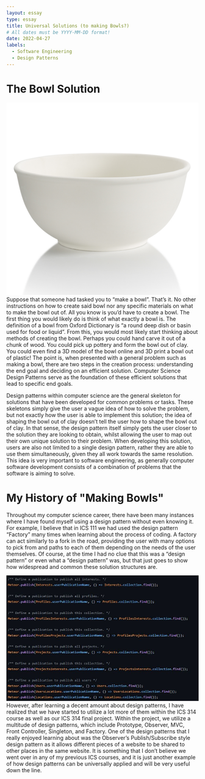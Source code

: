 ```yaml
---
layout: essay
type: essay
title: Universal Solutions (to making Bowls?)
# All dates must be YYYY-MM-DD format!
date: 2022-04-27
labels:
  - Software Engineering
  - Design Patterns
---
```




# The Bowl Solution

<img class="ui floated left medium image" src="../images/Bowl.jpg" width = "550">
Suppose that someone had tasked you to “make a bowl”. That’s it. No other instructions on how to create said bowl nor any specific materials on what to make the bowl out of. All you know is you’d have to create a bowl. The first thing you would likely do is think of what exactly a bowl is. The definition of a bowl from Oxford Dictionary is “a round deep dish or basin used for food or liquid”. From this, you would most likely start thinking about methods of creating the bowl. Perhaps you could hand carve it out of a chunk of wood. You could pick up pottery and form the bowl out of clay. You could even find a 3D model of the bowl online and 3D print a bowl out of plastic! The point is, when presented with a general problem such as making a bowl, there are two steps in the creation process: understanding the end goal and deciding on an efficient solution. Computer Science Design Patterns serve as the foundation of these efficient solutions that lead to specific end goals.




Design patterns within computer science are the general skeleton for solutions that have been developed for common problems or tasks. These skeletons simply give the user a vague idea of how to solve the problem, but not exactly how the user is able to implement this solution; the idea of shaping the bowl out of clay doesn’t tell the user how to shape the bowl out of clay. In that sense, the design pattern itself simply gets the user closer to the solution they are looking to obtain, whilst allowing the user to map out their own unique solution to their problem. When developing this solution, users are also not limited to a single design pattern, rather they are able to use them simultaneously, given they all work towards the same resolution. This idea is very important to software engineering, as generally computer software development consists of a combination of problems that the software is aiming to solve.

# My History of "Making Bowls"

Throughout my computer science career, there have been many instances where I have found myself using a design pattern without even knowing it. For example, I believe that in ICS 111 we had used the design pattern “Factory” many times when learning about the process of coding. A factory can act similarly to a fork in the road, providing the user with many options to pick from and paths to each of them depending on the needs of the user themselves. Of course, at the time I had no clue that this was a “design pattern” or even what a “design pattern” was, but that just goes to show how widespread and common these solution structures are.

<img class="ui floated right medium image" src="../images/pub.JPG" width = "550">
However, after learning a decent amount about design patterns, I have realized that we have started to utilize a lot more of them within the ICS 314 course as well as our ICS 314 final project. Within the project, we utilize a multitude of design patterns, which include Prototype, Observer, MVC, Front Controller, Singleton, and Factory. One of the design patterns that I really enjoyed learning about was the Observer’s Publish/Subscribe style design pattern as it allows different pieces of a website to be shared to other places in the same website. It is something that I don’t believe we went over in any of my previous ICS courses, and it is just another example of how design patterns can be universally applied and will be very useful down the line.
